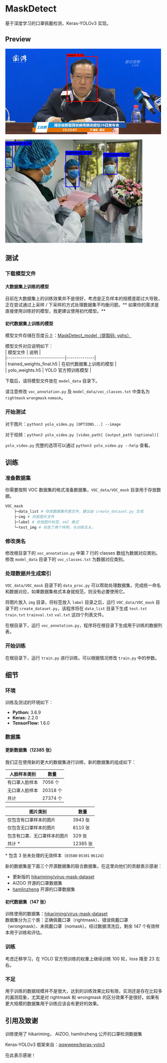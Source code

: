 # MaskDetect  

基于深度学习的口罩佩戴检测，Keras-YOLOv3 实现。  

## Preview  

![nomask_sample](VOC_data/VOC_mask/test_img/01_out_show.png)  

![rightmask_sample](VOC_data/VOC_mask/test_img/02_out.jpg)  

## 测试  

### 下载模型文件  

#### 大数据集上训练的模型  

目前在大数据集上的训练效果并不是很好，考虑是正负样本的规模差距过大导致，正在尝试通过上采样 / 下采样的方式处理数据集不均衡问题。** 如果你的需求是直接使用训练好的模型，我更建议使用初代模型。**  

#### 初代数据集上训练的模型  

模型文件存储在百度云上：[MaskDetect_model（提取码: yphs）](https://pan.baidu.com/s/1L9g8dvM8tn0wZkHM47lsfw)  

模型文件对应说明如下：  
| 模型文件                        | 说明           |  
|-----------------------------|--------------|  
| trained\_weights\_final\.h5 | 在初代数据集上训练的模型      |  
| yolo\_weights\.h5           | YOLO 官方预训练模型 |  

下载后，请将模型文件放在 `model_data` 目录下。  

请注意修改 `voc_annotation.py` 及 `model_data/voc_classes.txt` 中类名为 `rightmask` `wrongmask` `nomask`。  

### 开始测试  

对于图片：`python3 yolo_video.py [OPTIONS...] --image`  

对于视频：`python3 yolo_video.py [video_path] [output_path (optional)]`  

`yolo_video.py` 完整的选项可以通过 `python3 yolo_video.py --help` 查看。  

## 训练  

### 准备数据集  

你需要按照 VOC 数据集的格式准备数据集，`VOC_data/VOC_mask` 目录用于存放数据。  

```sh  
VOC_mask  
    ├─data_list # 存放数据集列表文件，建议由 create_dataset.py 生成  
    ├─img # 存放图片文件  
    ├─label # 存放图片标签，xml 格式  
    └─test_img # 存放了两个样例，与训练无关。  
```  

### 修改类名  

修改根目录下的 `voc_annotation.py` 中第 7 行的 classes 数组为数据对应类别。  
修改 `model_data` 目录下的 `voc_classes.txt` 为数据对应类别。  

### 处理数据并生成索引  

`VOC_data/VOC_mask` 目录下的 `data_proc.py` 可以帮助处理数据集，完成统一命名和数据对应，如果数据集格式本身就规范，则没有必要使用它。  

将图片放入 `img` 目录，将标签放入 `label` 目录之后，运行 `VOC_data/VOC_mask` 目录下的 `create_dataset.py`，该程序将在 `data_list` 目录下生成 `test.txt` `train.txt` `trainval.txt` `val.txt` 这四个列表文件。  

在根目录下，运行 `voc_annotation.py`，程序将在根目录下生成用于训练的数据列表。  

### 开始训练  

在根目录下，运行 `train.py` 进行训练。可以根据情况修改 `train.py` 中的参数。  

## 细节  

### 环境  

训练及测试的环境如下：  

* **Python:** 3.6.9  
* **Keras:** 2.2.0  
* **TensorFlow:** 1.6.0  

### 数据集  

#### 更新数据集（12385 张）  

我们正在使用新的更大的数据集进行训练，新的数据集的组成如下：  

| 人脸样本类别 | 数量 |  
|-|-|  
| 有口罩人脸样本 | 7056 个 |  
| 无口罩人脸样本 | 20318 个 |  
| 共计 | 27374 个 |  

| 图片类别 | 数量 |  
|-|-|  
| 仅包含有口罩样本的图片 | 3943 张 |  
| 仅包含无口罩样本的图片 | 8110 张 |  
| 包含有口罩、无口罩样本的图片 | 329 张 |  
| 共计 * | 12385 张 |  

\* 包含 3 张未处理的无效样本（`03580` `05301` `06124`）  

新的数据集是下面三个开源数据集的联合数据集，在这里向他们的贡献表示感谢：  

* 更新版的 [hikariming/virus-mask-dataset](https://github.com/hikariming/virus-mask-dataset)  
* AIZOO 开源的口罩数据集  
* [hamlinzheng](https://github.com/hamlinzheng) 开源的口罩数据集  

#### 初代数据集（147 张）  

训练使用的数据集：[hikariming/virus-mask-dataset](https://github.com/hikariming/virus-mask-dataset)  
数据集分为三个类：正确佩戴口罩（rightmask）、错误佩戴口罩（wrongmask）、未佩戴口罩（nomask）。经过数据清洗后，剩余 147 个有效样本用于训练和评估。  

### 训练  

考虑迁移学习，在 YOLO 官方预训练的权重上继续训练 100 轮，loss 降至 23 左右。  

### 不足  

用于训练的数据规模并不是很大，达到的训练效果比较有限，实测还是存在比较多的漏测现象，尤其是对 rightmask 和 wrongmask 的区分效果不是很好。如果有更大规模的数据集用于训练应该会有更好的效果。  

## 引用及致谢  

训练使用了 hikariming， AIZOO, hamlinzheng 公开的口罩检测数据集  

Keras-YOLOv3 框架来自：[qqwweee/keras-yolo3](https://github.com/qqwweee/keras-yolo3)  

在此表示感谢！  